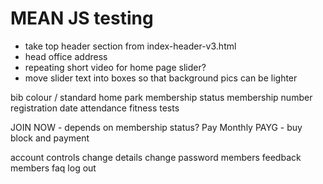 # MEAN JS testing

- take top header section from index-header-v3.html
- head office address
- repeating short video for home page slider?
- move slider text into boxes so that background pics can be lighter



bib colour / standard
home park
membership status
membership number
registration date
attendance
fitness tests

JOIN NOW - depends on membership status?
Pay Monthly
PAYG - buy block and payment


account controls
change details
change password
members feedback
members faq
log out
